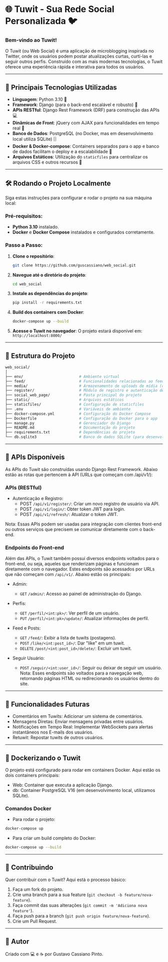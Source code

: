 # 🌐 **Tuwit** - Sua Rede Social Personalizada 🐦

### **Bem-vindo ao Tuwit!**
O Tuwit (ou Web Social) é uma aplicação de microblogging inspirada no Twitter, onde os usuários podem postar atualizações curtas, curtí-las e seguir outros perfis. Construído com as mais modernas tecnologias, o Tuwit oferece uma experiência rápida e interativa para todos os usuários.

---

## 🚀 **Principais Tecnologias Utilizadas**

- **Linguagem**: Python 3.10 🐍
- **Framework**: Django (para o back-end escalável e robusto) 🌱
- **APIs RESTful**: Django Rest Framework (DRF) para construção das APIs 💻
- **Dinâmicas de Front**: jQuery com AJAX para funcionalidades em tempo real 🎨
- **Banco de Dados**: PostgreSQL (no Docker, mas em desenvolvimento local utiliza SQLite) 🗄️
- **Docker & Docker-compose**: Containers separados para o app e banco de dados facilitam o deploy e a escalabilidade 🐳
- **Arquivos Estáticos**: Utilização do `staticfiles` para centralizar os arquivos CSS e outros recursos 📂

---

## 🛠️ **Rodando o Projeto Localmente**

Siga estas instruções para configurar e rodar o projeto na sua máquina local:

### Pré-requisitos:

- **Python 3.10** instalado.
- **Docker** e **Docker Compose** instalados e configurados corretamente.

### Passo a Passo:

1. **Clone o repositório**:
    ```bash
    git clone https://github.com/guscassiano/web_social.git
    ```

2. **Navegue até o diretório do projeto**:
    ```bash
    cd web_social
    ```

3. **Instale as dependências do projeto**:
    ```bash
    pip install -r requirements.txt
    ```
    
4. **Build dos containers com Docker**:
    ```bash
    docker-compose up --build
    ```

5. **Acesse o Tuwit no navegador**:
    O projeto estará disponível em: `http://localhost:8000/`

---

## 📂 **Estrutura do Projeto**

```bash
web_social/
│
├── env/                         # Ambiente virtual
├── feed/                        # Funcionalidades relacionadas ao feed
├── media/                       # Armazenamento de uploads de mídia (como imagens de perfil)
├── register/                    # Módulo de registro e autenticação de usuários
├── social_web_page/             # Pasta principal do projeto
├── static/                      # Arquivos estáticos
├── staticfiles/                 # Configuração de staticfiles
├── .env                         # Variáveis de ambiente
├── docker-compose.yml           # Configuração do Docker Compose
├── Dockerfile                   # Configuração do Docker para o app
├── manage.py                    # Gerenciador do Django
├── README.md                    # Documentação do projeto
├── requirements.txt             # Dependências do projeto
└── db.sqlite3                   # Banco de dados SQLite (para desenvolvimento)
```

---

## 📡 **APIs Disponíveis**

As APIs do Tuwit são construídas usando Django Rest Framework. Abaixo estão as rotas que pertencem à API (URLs que começam com /api/v1/):

### **APIs (RESTful)**
- Autenticação e Registro:
  - POST `/api/v1/register/`: Criar um novo registro de usuário via API.
  - POST `/api/v1/login/`: Obter token JWT para login.
  - POST `/api/v1/refresh/`: Atualizar o token JWT.
      
Nota: Essas APIs podem ser usadas para integração com clientes front-end ou outros serviços que precisem se comunicar diretamente com o back-end.

### **Endpoints do Front-end**
Além das APIs, o Tuwit também possui diversos endpoints voltados para o front-end, ou seja, aqueles que renderizam páginas e funcionam diretamente com o navegador. Estes endpoints são acessados por URLs que não começam com `/api/v1/`. Abaixo estão os principais:

- Admin:
  - `GET` `/admin/`: Acesso ao painel de administração do Django.
- Perfis:

  - `GET` `/perfil/<int:pk>/`: Ver perfil de um usuário.
  - `PUT` `/perfil/<int:pk>/update/`: Atualizar informações de perfil.
- Feed e Posts:

  - `GET` `/feed/`: Exibir a lista de tuwits (postagens).
  - `POST` `/like/<int:post_id>/`: Dar "like" em um tuwit.
  - `DELETE` `/post/<int:post_id>/delete/`: Excluir um tuwit.
- Seguir Usuário:

  - `POST` `/seguir/<int:user_id>/`: Seguir ou deixar de seguir um usuário.
Nota: Esses endpoints são voltados para a navegação web, retornando páginas HTML ou redirecionando os usuários dentro do site.

---

## 🎨 **Funcionalidades Futuras**
- Comentários em Tuwits: Adicionar um sistema de comentários.
- Mensagens Diretas: Enviar mensagens privadas entre usuários.
- Notificações em Tempo Real: Implementar WebSockets para alertas instantâneos nos E-mails dos usuários.
- Retuwit: Repostar tuwits de outros usuários.

---

## 🐳 **Dockerizando o Tuwit**
O projeto está configurado para rodar em containers Docker. Aqui estão os dois containers principais:

- Web: Container que executa a aplicação Django.
- db: Container PostgreSQL V16 (em desenvolvimento local, utilizamos SQLite).

### **Comandos Docker**
- Para rodar o projeto:
```bash
docker-compose up
```
- Para criar um build completo do Docker:
```bash
docker-compose up --build
```

---

## 🤝 **Contribuindo**
Quer contribuir com o Tuwit? Aqui está o processo básico:

1. Faça um fork do projeto.
2. Crie uma branch para a sua feature (`git checkout -b feature/nova-feature`).
3. Faça commit das suas alterações (`git commit -m 'Adiciona nova feature'`).
4. Faça push para a branch (`git push origin feature/nova-feature`).
5. Crie um Pull Request.

---

## 🦸 **Autor**
Criado com 💻 e ☕ por Gustavo Cassiano Pinto.
